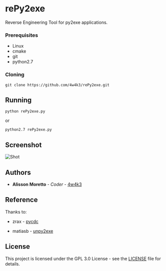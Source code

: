 # rePy2exe

Reverse Engineering Tool for py2exe applications. 


### Prerequisites

* Linux
* cmake
* git
* python2.7

### Cloning
```
git clone https://github.com/4w4k3/rePy2exe.git
```

## Running
```
python rePy2exe.py
```
or
```
python2.7 rePy2exe.py
```

## Screenshot
![Shot](https://github.com/4w4k3/rePy2exe/blob/master/Screens/shot.png)

## Authors

* **Alisson Moretto** - *Coder* - [4w4k3](https://github.com/4w4k3)

## Reference

Thanks to:

* zrax - [pycdc](https://github.com/zrax/pycdc)

* matiasb - [unpy2exe](https://github.com/matiasb/unpy2exe)

## License

This project is licensed under the GPL 3.0 License - see the [LICENSE](LICENSE) file for details.

